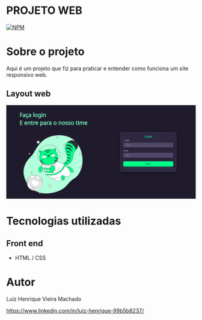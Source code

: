# PROJETO WEB
[![NPM](https://img.shields.io/npm/l/react)](https://github.com/Luiz-Hznrique/paginadelogin/blob/master/LICENSE) 

# Sobre o projeto

Aqui é um projeto que fiz para praticar e entender como funciona um site responsivo web.


## Layout web
![Web 1](https://github.com/Luiz-Hznrique/paginadelogin/blob/master/assets/FotoSite.png)

# Tecnologias utilizadas
## Front end
- HTML / CSS 


# Autor

Luiz Henrique Vieira Machado

https://www.linkedin.com/in/luiz-henrique-99b5b8237/

